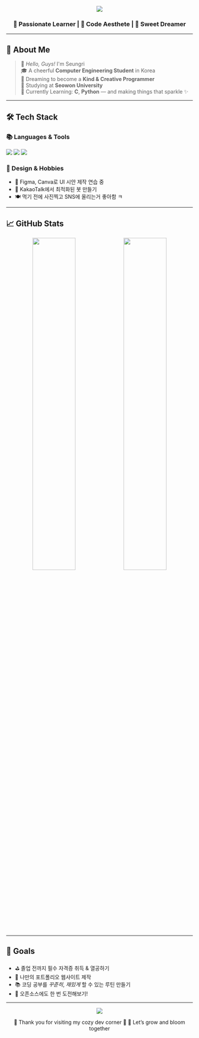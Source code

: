 <!-- 🌸 Animated Pastel Header -->
<p align="center">
  <img src="https://capsule-render.vercel.app/api?type=waving&color=FDF6F0,E0FFFF,FBEFFF&height=280&section=header&text=💖%20Welcome%20to%20My%20Pastel%20Dev%20World&fontSize=45&fontColor=FA8EAF&animation=twinkling" />
</p>

<h3 align="center">💫 Passionate Learner | 🧁 Code Aesthete | 🍓 Sweet Dreamer</h3>

---

## 🌟 About Me

> 🐣 *Hello, Guys!* I'm Seungri  
> 🎓 A cheerful **Computer Engineering Student** in Korea  
> 💫 Dreaming to become a **Kind & Creative Programmer**  
> 🏫 Studying at **Seowon University**  
> 🍓 Currently Learning: **C**, **Python** — and making things that sparkle ✨

---

## 🛠️ Tech Stack

### 📚 Languages & Tools
<p>
  <img src="https://img.shields.io/badge/Python-FFE4E1?style=flat-square&logo=python&logoColor=black"/>
  <img src="https://img.shields.io/badge/C-B0E0E6?style=flat-square&logo=c&logoColor=black"/>
  <img src="https://img.shields.io/badge/JavaScript-FADADD?style=flat-square&logo=javascript&logoColor=black"/>
</p>

### 🎨 Design & Hobbies
- 🌸 Figma, Canva로 UI 시안 제작 연습 중
- 🤖 KakaoTalk에서 최적화된 봇 만들기
- 🍽 먹기 전에 사진찍고 SNS에 올리는거 좋아함 ㅋ

---

## 📈 GitHub Stats

<p align="center">
  <img src="https://github-readme-stats.vercel.app/api?username=victory-swu&show_icons=true&theme=cobalt&title_color=FFD700&icon_color=FFB6C1" width="48%"/>
  <img src="https://github-readme-stats.vercel.app/api/top-langs/?username=victory-swu&layout=compact&theme=cobalt&title_color=FFD700" width="48%"/>
</p>

---

## 🎯 Goals

- ⛳ 졸업 전까지 필수 자격증 취득 & 열공하기
- 🧁 나만의 포트폴리오 웹사이트 제작
- 📚 코딩 공부를 *꾸준히*, *재밌게* 할 수 있는 루틴 만들기
- 🤝 오픈소스에도 한 번 도전해보기!

---

<!-- Footer -->
<p align="center">
  <img src="https://capsule-render.vercel.app/api?type=waving&color=FDF6F0,E0FFFF,FBEFFF&height=120&section=footer" />
</p>

<p align="center" style="font-size: 14px;">
  🫶 Thank you for visiting my cozy dev corner 🧁  
  💌 Let’s grow and bloom together
</p>



<!--
**victory-swu/victory-swu** is a ✨ _special_ ✨ repository because its `README.md` (this file) appears on your GitHub profile.

Here are some ideas to get you started:
- Hi there 👋
- 🔭 I’m currently working on ...
- 🌱 I’m currently learning ...
- 👯 I’m looking to collaborate on ...
- 🤔 I’m looking for help with ...
- 💬 Ask me about ...
- 📫 How to reach me: ...
- 😄 Pronouns: ...
- ⚡ Fun fact: ...
-->

